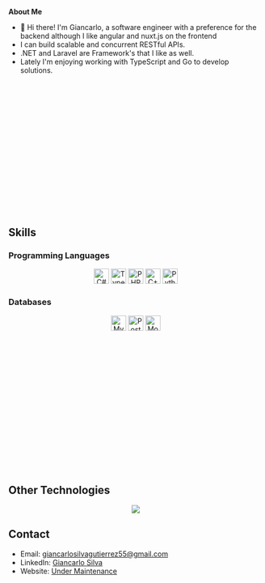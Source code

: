 
<!--<img src="./aws-banner2.png" alt="ssr" style="width: 100%; height: 30%">-->

**About Me** 
* 👋 Hi there! I'm Giancarlo, a software engineer with a preference for the backend although I like angular and nuxt.js on the frontend
* I can build scalable and concurrent RESTful APIs. 
* .NET and Laravel are Framework's that I like as well. 
* Lately I'm enjoying working with TypeScript and Go to develop solutions.


<!-- Adding margin bottom to create space -->
<div class="container" style="margin-top: 300px;">
  <h2>Skills</h2>

  <div class="container-fluid">
    <h3>Programming Languages</h3>
    <p align="center">
      <img src="https://img.shields.io/badge/C%23-239120?style=for-the-badge&logo=c-sharp&logoColor=white" alt="C#" height="30">
      <img src="https://img.shields.io/badge/TypeScript-007ACC?style=for-the-badge&logo=typescript&logoColor=white" alt="TypeScript" height="30">
      <img src="https://img.shields.io/badge/PHP-777BB4?style=for-the-badge&logo=php&logoColor=white" alt="PHP" height="30">
      <img src="https://img.shields.io/badge/C++-00599C?style=for-the-badge&logo=cplusplus&logoColor=white" alt="C++" height="30">
      <img src="https://img.shields.io/badge/Rust-3776AB?style=for-the-badge&logo=python&logoColor=white" alt="Python" height="30">
    </p>
    <h3>Databases</h3>
    <p align="center">
      <img src="https://img.shields.io/badge/MySQL-4479A1?style=for-the-badge&logo=mysql&logoColor=white" alt="MySQL" height="30">
      <img src="https://img.shields.io/badge/PostgreSQL-336791?style=for-the-badge&logo=postgresql&logoColor=white" alt="PostgreSQL" height="30">
      <img src="https://img.shields.io/badge/MongoDB-47A248?style=for-the-badge&logo=mongodb&logoColor=white" alt="MongoDB" height="30">
    </p>
  </div>
</div>

<!-- Adding margin bottom to create space -->
<div class="container" style="margin-top: 300px;">
  <h2>Other Technologies</h2>

  <p align="center">
    <a href="https://skillicons.dev">
      <img src="https://skillicons.dev/icons?i=git,vercel,emacs,vim,neovim,bash,visualstudio,vscode,eclipse,linux,arch,kali,mint,ubuntu,debian,windows,mysql,mongodb,sqlite,firebase,postgres,graphql,heroku,azure,gcp,svg,perl,nginx,yarn,cmake,npm,pnpm,nodejs,laravel,nestjs,django,dotnet,angular,go,js,jquery,lua,wordpress,github,gitlab,gmail,discord,obsidian,linkedin,postman,docker,stackoverflow" />
    </a>
  </p>
</div>

<div class="container">
  <h2>Contact</h2>
  <ul>
    <li>Email: <a href="mailto:giancarlosilvagutierrez55@gmail.com">giancarlosilvagutierrez55@gmail.com</a></li>
    <li>LinkedIn: <a href="https://www.linkedin.com/in/giancarlo-silva-000a13285/">Giancarlo Silva</a></li>
    <li>Website: <a href="#">Under Maintenance</a></li>
  </ul>
</div>

